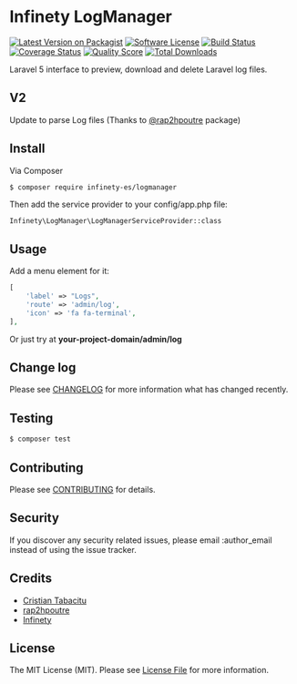 # Infinety LogManager

[![Latest Version on Packagist](https://img.shields.io/packagist/v/krato1/logmanager.svg?style=flat-square)](https://packagist.org/packages/Dick/logmanager)
[![Software License](https://img.shields.io/badge/license-MIT-brightgreen.svg?style=flat-square)](LICENSE.md)
[![Build Status](https://img.shields.io/travis/krato1/logmanager/master.svg?style=flat-square)](https://travis-ci.org/dick/logmanager)
[![Coverage Status](https://img.shields.io/scrutinizer/coverage/g/krato1/logmanager.svg?style=flat-square)](https://scrutinizer-ci.com/g/dick/logmanager/code-structure)
[![Quality Score](https://img.shields.io/scrutinizer/g/krato1/logmanager.svg?style=flat-square)](https://scrutinizer-ci.com/g/dick/logmanager)
[![Total Downloads](https://img.shields.io/packagist/dt/krato1/logmanager.svg?style=flat-square)](https://packagist.org/packages/Dick/logmanager)

Laravel 5 interface to preview, download and delete Laravel log files.


## V2

Update to parse Log files (Thanks to [@rap2hpoutre](https://github.com/rap2hpoutre/laravel-log-viewer) package)

## Install

Via Composer

``` bash
$ composer require infinety-es/logmanager
```

Then add the service provider to your config/app.php file:

``` 
Infinety\LogManager\LogManagerServiceProvider::class
```

## Usage

Add a menu element for it:

``` php
[
    'label' => "Logs",
    'route' => 'admin/log',
    'icon' => 'fa fa-terminal',
],
```

Or just try at **your-project-domain/admin/log**


## Change log

Please see [CHANGELOG](CHANGELOG.md) for more information what has changed recently.

## Testing

``` bash
$ composer test
```

## Contributing

Please see [CONTRIBUTING](CONTRIBUTING.md) for details.

## Security

If you discover any security related issues, please email :author_email instead of using the issue tracker.

## Credits

- [Cristian Tabacitu](https://github.com/tabacitu)
- [rap2hpoutre](https://github.com/rap2hpoutre/laravel-log-viewer)
- [Infinety](http:://infinety.es)

## License

The MIT License (MIT). Please see [License File](LICENSE.md) for more information.
